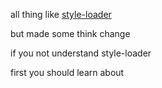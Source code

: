 all thing like [style-loader](https://github.com/webpack-contrib/style-loader)

but made some think change

if you not understand style-loader

first you should learn about